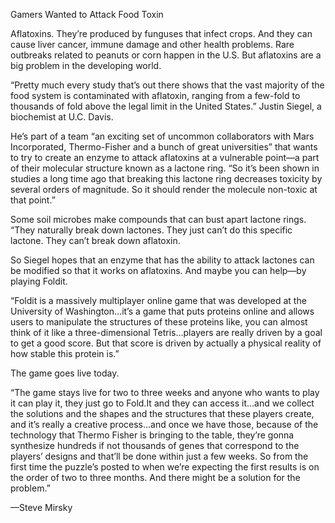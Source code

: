 Gamers Wanted to Attack Food Toxin

Aflatoxins. They’re produced by funguses that infect crops. And they can cause liver cancer, immune damage and other health problems. Rare outbreaks related to peanuts or corn happen in the U.S. But aflatoxins are a big problem in the developing world.

“Pretty much every study that’s out there shows that the vast majority of the food system is contaminated with aflatoxin, ranging from a few-fold to thousands of fold above the legal limit in the United States.” Justin Siegel, a biochemist at U.C. Davis.

He’s part of a team “an exciting set of uncommon collaborators with Mars Incorporated, Thermo-Fisher and a bunch of great universities” that wants to try to create an enzyme to attack aflatoxins at a vulnerable point—a part of their molecular structure known as a lactone ring. “So it’s been shown in studies a long time ago that breaking this lactone ring decreases toxicity by several orders of magnitude. So it should render the molecule non-toxic at that point.”

Some soil microbes make compounds that can bust apart lactone rings. “They naturally break down lactones. They just can’t do this specific lactone. They can’t break down aflatoxin.

So Siegel hopes that an enzyme that has the ability to attack lactones can be modified so that it works on aflatoxins. And maybe you can help—by playing Foldit.

“Foldit is a massively multiplayer online game that was developed at the University of Washington…it’s a game that puts proteins online and allows users to manipulate the structures of these proteins like, you can almost think of it like a three-dimensional Tetris…players are really driven by a goal to get a good score. But that score is driven by actually a physical reality of how stable this protein is.”

The game goes live today.

“The game stays live for two to three weeks and anyone who wants to play it can play it, they just go to Fold.It and they can access it…and we collect the solutions and the shapes and the structures that these players create, and it’s really a creative process…and once we have those, because of the technology that Thermo Fisher is bringing to the table, they’re gonna synthesize hundreds if not thousands of genes that correspond to the players’ designs and that’ll be done within just a few weeks. So from the first time the puzzle’s posted to when we’re expecting the first results is on the order of two to three months. And there might be a solution for the problem.”

—Steve Mirsky
